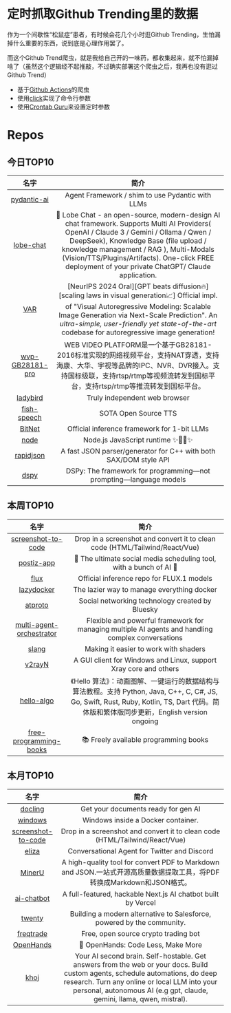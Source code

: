 # 定时抓取Github Trending里的数据

作为一个间歇性“松鼠症”患者，有时候会花几个小时逛Github Trending，生怕漏掉什么重要的东西，说到底是心理作用罢了。

而这个Github Trend爬虫，就是我给自己开的一味药，都收集起来，就不怕漏掉啥了（虽然这个逻辑经不起推敲，不过确实部署这个爬虫之后，我再也没有逛过Github Trend）

* 基于[Github Actions](https://docs.github.com/en/actions)的爬虫
* 使用[click](https://github.com/pallets/click)实现了命令行参数
* 使用[Crontab Guru](https://crontab.guru/)来设置定时参数

# Repos
## 今日TOP10 
<!-- START OF DAILY_TOP10_REPOS -->
| 名字 | 简介 |
| :----: | :----: |
| [pydantic-ai](https://github.com/pydantic/pydantic-ai) | Agent Framework / shim to use Pydantic with LLMs |
| [lobe-chat](https://github.com/lobehub/lobe-chat) | 🤯 Lobe Chat - an open-source, modern-design AI chat framework. Supports Multi AI Providers( OpenAI / Claude 3 / Gemini / Ollama / Qwen / DeepSeek), Knowledge Base (file upload / knowledge management / RAG ), Multi-Modals (Vision/TTS/Plugins/Artifacts). One-click FREE deployment of your private ChatGPT/ Claude application. |
| [VAR](https://github.com/FoundationVision/VAR) | [NeurIPS 2024 Oral][GPT beats diffusion🔥] [scaling laws in visual generation📈] Official impl. of "Visual Autoregressive Modeling: Scalable Image Generation via Next-Scale Prediction". An *ultra-simple, user-friendly yet state-of-the-art* codebase for autoregressive image generation! |
| [wvp-GB28181-pro](https://github.com/648540858/wvp-GB28181-pro) | WEB VIDEO PLATFORM是一个基于GB28181-2016标准实现的网络视频平台，支持NAT穿透，支持海康、大华、宇视等品牌的IPC、NVR、DVR接入。支持国标级联，支持rtsp/rtmp等视频流转发到国标平台，支持rtsp/rtmp等推流转发到国标平台。 |
| [ladybird](https://github.com/LadybirdBrowser/ladybird) | Truly independent web browser |
| [fish-speech](https://github.com/fishaudio/fish-speech) | SOTA Open Source TTS |
| [BitNet](https://github.com/microsoft/BitNet) | Official inference framework for 1-bit LLMs |
| [node](https://github.com/nodejs/node) | Node.js JavaScript runtime ✨🐢🚀✨ |
| [rapidjson](https://github.com/Tencent/rapidjson) | A fast JSON parser/generator for C++ with both SAX/DOM style API |
| [dspy](https://github.com/stanfordnlp/dspy) | DSPy: The framework for programming—not prompting—language models |
<!-- END OF DAILY_TOP10_REPOS -->

## 本周TOP10
<!-- START OF WEEKLY_TOP10_REPOS -->
| 名字 | 简介 |
| :----: | :----: |
| [screenshot-to-code](https://github.com/abi/screenshot-to-code) | Drop in a screenshot and convert it to clean code (HTML/Tailwind/React/Vue) |
| [postiz-app](https://github.com/gitroomhq/postiz-app) | 📨 The ultimate social media scheduling tool, with a bunch of AI 🤖 |
| [flux](https://github.com/black-forest-labs/flux) | Official inference repo for FLUX.1 models |
| [lazydocker](https://github.com/jesseduffield/lazydocker) | The lazier way to manage everything docker |
| [atproto](https://github.com/bluesky-social/atproto) | Social networking technology created by Bluesky |
| [multi-agent-orchestrator](https://github.com/awslabs/multi-agent-orchestrator) | Flexible and powerful framework for managing multiple AI agents and handling complex conversations |
| [slang](https://github.com/shader-slang/slang) | Making it easier to work with shaders |
| [v2rayN](https://github.com/2dust/v2rayN) | A GUI client for Windows and Linux, support Xray core and others |
| [hello-algo](https://github.com/krahets/hello-algo) | 《Hello 算法》：动画图解、一键运行的数据结构与算法教程。支持 Python, Java, C++, C, C#, JS, Go, Swift, Rust, Ruby, Kotlin, TS, Dart 代码。简体版和繁体版同步更新，English version ongoing |
| [free-programming-books](https://github.com/EbookFoundation/free-programming-books) | 📚 Freely available programming books |
<!-- END OF WEEKLY_TOP10_REPOS -->

## 本月TOP10
<!-- START OF MONTHLY_TOP10_REPOS -->
| 名字 | 简介 |
| :----: | :----: |
| [docling](https://github.com/DS4SD/docling) | Get your documents ready for gen AI |
| [windows](https://github.com/dockur/windows) | Windows inside a Docker container. |
| [screenshot-to-code](https://github.com/abi/screenshot-to-code) | Drop in a screenshot and convert it to clean code (HTML/Tailwind/React/Vue) |
| [eliza](https://github.com/ai16z/eliza) | Conversational Agent for Twitter and Discord |
| [MinerU](https://github.com/opendatalab/MinerU) | A high-quality tool for convert PDF to Markdown and JSON.一站式开源高质量数据提取工具，将PDF转换成Markdown和JSON格式。 |
| [ai-chatbot](https://github.com/vercel/ai-chatbot) | A full-featured, hackable Next.js AI chatbot built by Vercel |
| [twenty](https://github.com/twentyhq/twenty) | Building a modern alternative to Salesforce, powered by the community. |
| [freqtrade](https://github.com/freqtrade/freqtrade) | Free, open source crypto trading bot |
| [OpenHands](https://github.com/All-Hands-AI/OpenHands) | 🙌 OpenHands: Code Less, Make More |
| [khoj](https://github.com/khoj-ai/khoj) | Your AI second brain. Self-hostable. Get answers from the web or your docs. Build custom agents, schedule automations, do deep research. Turn any online or local LLM into your personal, autonomous AI (e.g gpt, claude, gemini, llama, qwen, mistral). |
<!-- END OF MONTHLY_TOP10_REPOS -->
